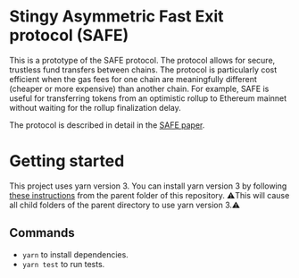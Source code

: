 # Stingy Asymmetric Fast Exit protocol (SAFE)

This is a prototype of the SAFE protocol. The protocol allows for secure, trustless fund transfers between chains. The protocol is particularly cost efficient when the gas fees for one chain are meaningfully different (cheaper or more expensive) than another chain. For example, SAFE is useful for transferring tokens from an optimistic rollup to Ethereum mainnet without waiting for the rollup finalization delay.

The protocol is described in detail in the [SAFE paper](https://www.notion.so/statechannels/SAFE-Protocol-cf0b29e8656d4c3e8edfe8329b2fa67e).

# Getting started
This project uses yarn version 3. You can install yarn version 3 by following [these instructions](https://yarnpkg.com/getting-started/install) from the parent folder of this repository. :warning:This will cause all child folders of the parent directory to use yarn version 3.:warning:

## Commands
- `yarn` to install dependencies.
- `yarn test` to run tests.